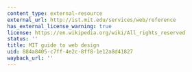 ```yaml
---
content_type: external-resource
external_url: http://ist.mit.edu/services/web/reference
has_external_license_warning: true
license: https://en.wikipedia.org/wiki/All_rights_reserved
status: ''
title: MIT guide to web design
uid: 884a8405-c7ff-4e2c-8ff8-1e12a8d41827
wayback_url: ''
---
```

